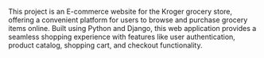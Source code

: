 This project is an E-commerce website for the Kroger grocery store, offering a convenient platform for users to browse and purchase grocery items online. Built using Python and Django, this web application provides a seamless shopping experience with features like user authentication, product catalog, shopping cart, and checkout functionality.
